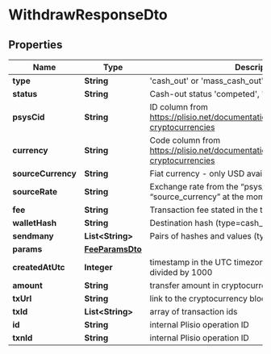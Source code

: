 # WithdrawResponseDto

## Properties
Name | Type | Description | Notes
------------ | ------------- | ------------- | -------------
**type** | **String** | &#x27;cash_out&#x27; or &#x27;mass_cash_out&#x27; depending on the request |  [optional]
**status** | **String** | Cash-out status &#x27;competed&#x27;, &#x27;error&#x27; |  [optional]
**psysCid** | **String** | ID column from https://plisio.net/documentation/appendices/supported-cryptocurrencies |  [optional]
**currency** | **String** | Code column from https://plisio.net/documentation/appendices/supported-cryptocurrencies |  [optional]
**sourceCurrency** | **String** | Fiat currency - only USD available for the moment |  [optional]
**sourceRate** | **String** | Exchange rate from the “psys_cid” to the “source_currency” at the moment of transfer |  [optional]
**fee** | **String** | Transaction fee stated in the transfer |  [optional]
**walletHash** | **String** | Destination hash (type&#x3D;cash_out) |  [optional]
**sendmany** | **List&lt;String&gt;** | Pairs of hashes and values (type&#x3D;mass_cash_out) |  [optional]
**params** | [**FeeParamsDto**](FeeParamsDto.md) |  |  [optional]
**createdAtUtc** | **Integer** | timestamp in the UTC timezone; it may need to be divided by 1000 |  [optional]
**amount** | **String** | transfer amount in cryptocurrency |  [optional]
**txUrl** | **String** | link to the cryptocurrency block explorer |  [optional]
**txId** | **List&lt;String&gt;** | array of transaction ids |  [optional]
**id** | **String** | internal Plisio operation ID |  [optional]
**txnId** | **String** | internal Plisio operation ID |  [optional]
